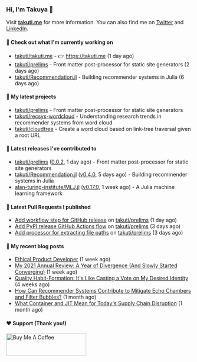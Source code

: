 ### Hi, I'm Takuya 👋

Visit **[takuti.me](https://takuti.me/)** for more information. You can also find me on [Twitter](https://twitter.com/takuti) and [LinkedIn](https://linkedin.com/in/takuti).

#### 👷 Check out what I'm currently working on


- [takuti/takuti.me](https://github.com/takuti/takuti.me) - :point_right: https://takuti.me (1 day ago)
- [takuti/prelims](https://github.com/takuti/prelims) - Front matter post-processor for static site generators (2 days ago)
- [takuti/Recommendation.jl](https://github.com/takuti/Recommendation.jl) - Building recommender systems in Julia (6 days ago)

#### 🌱 My latest projects


- [takuti/prelims](https://github.com/takuti/prelims) - Front matter post-processor for static site generators
- [takuti/recsys-wordcloud](https://github.com/takuti/recsys-wordcloud) - Understanding research trends in recommender systems from word cloud
- [takuti/cloudtree](https://github.com/takuti/cloudtree) - Create a word cloud based on link-tree traversal given a root URL

#### 🔭 Latest releases I've contributed to


- [takuti/prelims](https://github.com/takuti/prelims) ([0.0.2](https://github.com/takuti/prelims/releases/tag/0.0.2), 1 day ago) - Front matter post-processor for static site generators
- [takuti/Recommendation.jl](https://github.com/takuti/Recommendation.jl) ([v0.4.0](https://github.com/takuti/Recommendation.jl/releases/tag/v0.4.0), 5 days ago) - Building recommender systems in Julia
- [alan-turing-institute/MLJ.jl](https://github.com/alan-turing-institute/MLJ.jl) ([v0.17.0](https://github.com/alan-turing-institute/MLJ.jl/releases/tag/v0.17.0), 1 week ago) - A Julia machine learning framework

#### 🔨 Latest Pull Requests I published


- [Add workflow step for GitHub release](https://github.com/takuti/prelims/pull/5) on [takuti/prelims](https://github.com/takuti/prelims) (1 day ago)
- [Add PyPI release GitHub Actions flow](https://github.com/takuti/prelims/pull/4) on [takuti/prelims](https://github.com/takuti/prelims) (3 days ago)
- [Add processor for extracting file paths](https://github.com/takuti/prelims/pull/3) on [takuti/prelims](https://github.com/takuti/prelims) (3 days ago)

#### 📜 My recent blog posts

- [Ethical Product Developer](https://takuti.me/note/ethical-product-developer/) (1 week ago)
- [My 2021 Annual Review: A Year of Divergence (And Slowly Started Converging)](https://takuti.me/note/annual-review-2021/) (1 week ago)
- [Quality Habit-Formation: It&#39;s Like Casting a Vote on My Desired Identity](https://takuti.me/note/atomic-habits/) (4 weeks ago)
- [How Can Recommender Systems Contribute to Mitigate Echo Chambers and Filter Bubbles?](https://takuti.me/note/recsys-2021-echo-chambers-and-filter-bubbles/) (1 month ago)
- [What Container and JIT Mean for Today&#39;s Supply Chain Disruption](https://takuti.me/note/supply-chain-disruption/) (1 month ago)

#### ❤️ Support (Thank you!)

<a href="https://www.buymeacoffee.com/takuti" target="_blank"><img src="https://cdn.buymeacoffee.com/buttons/v2/default-yellow.png" alt="Buy Me A Coffee" style="height: 60px !important;width: 217px !important;" ></a>
